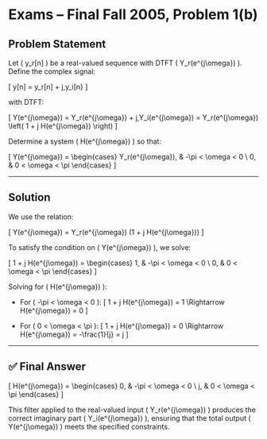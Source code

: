 # Exams – Final Fall 2005, Problem 1(b)
## Problem Statement

Let \( y_r[n] \) be a real-valued sequence with DTFT \( Y_r(e^{j\omega}) \). Define the complex signal:

\[
y[n] = y_r[n] + j\,y_i[n}
\]

with DTFT:

\[
Y(e^{j\omega}) = Y_r(e^{j\omega}) + j\,Y_i(e^{j\omega}) = Y_r(e^{j\omega}) \left( 1 + j H(e^{j\omega}) \right)
\]

Determine a system \( H(e^{j\omega}) \) so that:

\[
Y(e^{j\omega}) =
\begin{cases}
Y_r(e^{j\omega}), & -\pi < \omega < 0 \\
0, & 0 < \omega < \pi
\end{cases}
\]

---

## Solution

We use the relation:

\[
Y(e^{j\omega}) = Y_r(e^{j\omega}) (1 + j H(e^{j\omega}))
\]

To satisfy the condition on \( Y(e^{j\omega}) \), we solve:

\[
1 + j H(e^{j\omega}) =
\begin{cases}
1, & -\pi < \omega < 0 \\
0, & 0 < \omega < \pi
\end{cases}
\]

Solving for \( H(e^{j\omega}) \):

- For \( -\pi < \omega < 0 \):
  \[
  1 + j H(e^{j\omega}) = 1 \Rightarrow H(e^{j\omega}) = 0
  \]
  
- For \( 0 < \omega < \pi \):
  \[
  1 + j H(e^{j\omega}) = 0 \Rightarrow H(e^{j\omega}) = -\frac{1}{j} = j
  \]

---

## ✅ Final Answer

\[
H(e^{j\omega}) =
\begin{cases}
0, & -\pi < \omega < 0 \\
j, & 0 < \omega < \pi
\end{cases}
\]

This filter applied to the real-valued input \( Y_r(e^{j\omega}) \) produces the correct imaginary part \( Y_i(e^{j\omega}) \), ensuring that the total output \( Y(e^{j\omega}) \) meets the specified constraints.
